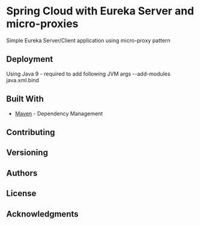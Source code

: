# Spring Cloud with Eureka Server and micro-proxies

Simple Eureka Server/Client application using micro-proxy pattern 

## Deployment

Using Java 9 - required to add following JVM args --add-modules java.xml.bind

## Built With

* [Maven](https://maven.apache.org/) - Dependency Management

## Contributing


## Versioning


## Authors


## License


## Acknowledgments


